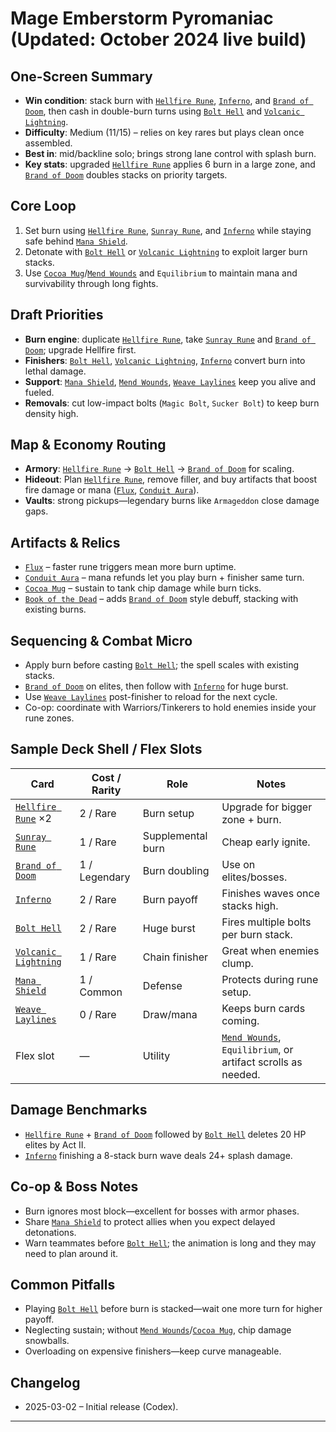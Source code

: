 # Mage Emberstorm Pyromaniac (Updated: October 2024 live build)

## One-Screen Summary
- **Win condition**: stack burn with [`Hellfire Rune`][card-hellfire-rune], [`Inferno`][card-inferno], and [`Brand of Doom`][card-brand-of-doom], then cash in double-burn turns using [`Bolt Hell`][card-bolt-hell] and [`Volcanic Lightning`][card-volcanic-lightning].
- **Difficulty**: Medium (11/15) – relies on key rares but plays clean once assembled.
- **Best in**: mid/backline solo; brings strong lane control with splash burn.
- **Key stats**: upgraded [`Hellfire Rune`][card-hellfire-rune] applies 6 burn in a large zone, and [`Brand of Doom`][card-brand-of-doom] doubles stacks on priority targets.

## Core Loop
1. Set burn using [`Hellfire Rune`][card-hellfire-rune], [`Sunray Rune`][card-sunray-rune], and [`Inferno`][card-inferno] while staying safe behind [`Mana Shield`][card-mana-shield].
2. Detonate with [`Bolt Hell`][card-bolt-hell] or [`Volcanic Lightning`][card-volcanic-lightning] to exploit larger burn stacks.
3. Use [`Cocoa Mug`][card-cocoa-mug]/[`Mend Wounds`][card-mend-wounds] and `Equilibrium` to maintain mana and survivability through long fights.

## Draft Priorities
- **Burn engine**: duplicate [`Hellfire Rune`][card-hellfire-rune], take [`Sunray Rune`][card-sunray-rune] and [`Brand of Doom`][card-brand-of-doom]; upgrade Hellfire first.
- **Finishers**: [`Bolt Hell`][card-bolt-hell], [`Volcanic Lightning`][card-volcanic-lightning], [`Inferno`][card-inferno] convert burn into lethal damage.
- **Support**: [`Mana Shield`][card-mana-shield], [`Mend Wounds`][card-mend-wounds], [`Weave Laylines`][card-weave-laylines] keep you alive and fueled.
- **Removals**: cut low-impact bolts (`Magic Bolt`, `Sucker Bolt`) to keep burn density high.

## Map & Economy Routing
- **Armory**: [`Hellfire Rune`][card-hellfire-rune] → [`Bolt Hell`][card-bolt-hell] → [`Brand of Doom`][card-brand-of-doom] for scaling.
- **Hideout**: Plan [`Hellfire Rune`][card-hellfire-rune], remove filler, and buy artifacts that boost fire damage or mana ([`Flux`][card-flux], [`Conduit Aura`][card-conduit-aura]).
- **Vaults**: strong pickups—legendary burns like `Armageddon` close damage gaps.

## Artifacts & Relics
- [`Flux`][card-flux] – faster rune triggers mean more burn uptime.
- [`Conduit Aura`][card-conduit-aura] – mana refunds let you play burn + finisher same turn.
- [`Cocoa Mug`][card-cocoa-mug] – sustain to tank chip damage while burn ticks.
- [`Book of the Dead`][card-book-of-the-dead] – adds [`Brand of Doom`][card-brand-of-doom] style debuff, stacking with existing burns.

## Sequencing & Combat Micro
- Apply burn before casting [`Bolt Hell`][card-bolt-hell]; the spell scales with existing stacks.
- [`Brand of Doom`][card-brand-of-doom] on elites, then follow with [`Inferno`][card-inferno] for huge burst.
- Use [`Weave Laylines`][card-weave-laylines] post-finisher to reload for the next cycle.
- Co-op: coordinate with Warriors/Tinkerers to hold enemies inside your rune zones.

## Sample Deck Shell / Flex Slots
| Card | Cost / Rarity | Role | Notes |
| --- | --- | --- | --- |
| [`Hellfire Rune`][card-hellfire-rune] ×2 | 2 / Rare | Burn setup | Upgrade for bigger zone + burn. |
| [`Sunray Rune`][card-sunray-rune] | 1 / Rare | Supplemental burn | Cheap early ignite. |
| [`Brand of Doom`][card-brand-of-doom] | 1 / Legendary | Burn doubling | Use on elites/bosses. |
| [`Inferno`][card-inferno] | 2 / Rare | Burn payoff | Finishes waves once stacks high. |
| [`Bolt Hell`][card-bolt-hell] | 2 / Rare | Huge burst | Fires multiple bolts per burn stack. |
| [`Volcanic Lightning`][card-volcanic-lightning] | 1 / Rare | Chain finisher | Great when enemies clump. |
| [`Mana Shield`][card-mana-shield] | 1 / Common | Defense | Protects during rune setup. |
| [`Weave Laylines`][card-weave-laylines] | 0 / Rare | Draw/mana | Keeps burn cards coming. |
| Flex slot | — | Utility | [`Mend Wounds`][card-mend-wounds], `Equilibrium`, or artifact scrolls as needed. |

## Damage Benchmarks
- [`Hellfire Rune`][card-hellfire-rune] + [`Brand of Doom`][card-brand-of-doom] followed by [`Bolt Hell`][card-bolt-hell] deletes 20 HP elites by Act II.
- [`Inferno`][card-inferno] finishing a 8-stack burn wave deals 24+ splash damage.

## Co-op & Boss Notes
- Burn ignores most block—excellent for bosses with armor phases.
- Share [`Mana Shield`][card-mana-shield] to protect allies when you expect delayed detonations.
- Warn teammates before [`Bolt Hell`][card-bolt-hell]; the animation is long and they may need to plan around it.

## Common Pitfalls
- Playing [`Bolt Hell`][card-bolt-hell] before burn is stacked—wait one more turn for higher payoff.
- Neglecting sustain; without [`Mend Wounds`][card-mend-wounds]/[`Cocoa Mug`][card-cocoa-mug], chip damage snowballs.
- Overloading on expensive finishers—keep curve manageable.

## Changelog
- 2025-03-02 – Initial release (Codex).

---

[card-hellfire-rune]: https://hellcard.fandom.com/wiki/Hellfire_Rune "Hellfire Rune | Hellcard Wiki"
[card-inferno]: https://hellcard.fandom.com/wiki/Inferno "Inferno | Hellcard Wiki"
[card-brand-of-doom]: https://hellcard.fandom.com/wiki/Brand_of_Doom "Brand of Doom | Hellcard Wiki"
[card-bolt-hell]: https://hellcard.fandom.com/wiki/Bolt_Hell "Bolt Hell | Hellcard Wiki"
[card-sunray-rune]: https://hellcard.fandom.com/wiki/Sunray_Rune "Sunray Rune | Hellcard Wiki"
[card-mana-shield]: https://hellcard.fandom.com/wiki/Mana_Shield "Mana Shield | Hellcard Wiki"
[card-volcanic-lightning]: https://hellcard.fandom.com/wiki/Volcanic_Lightning "Volcanic Lightning | Hellcard Wiki"
[card-cocoa-mug]: https://hellcard.fandom.com/wiki/Cocoa_Mug "Cocoa Mug | Hellcard Wiki"
[card-mend-wounds]: https://hellcard.fandom.com/wiki/Mend_Wounds "Mend Wounds | Hellcard Wiki"
[card-weave-laylines]: https://hellcard.fandom.com/wiki/Weave_Laylines "Weave Laylines | Hellcard Wiki"
[card-flux]: https://hellcard.fandom.com/wiki/Flux "Flux | Hellcard Wiki"
[card-conduit-aura]: https://hellcard.fandom.com/wiki/Conduit_Aura "Conduit Aura | Hellcard Wiki"
[card-book-of-the-dead]: https://hellcard.fandom.com/wiki/Book_of_the_Dead "Book of the Dead | Hellcard Wiki"
